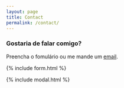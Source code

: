 ```yaml
---
layout: page
title: Contact
permalink: /contact/
---
```


### Gostaria de falar comigo?

Preencha o fomulário ou me mande um [email](mailto:{{site.email}}).

{% include form.html %}

{% include modal.html %}
